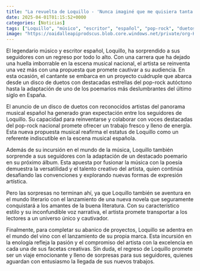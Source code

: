 ```yaml
---
title: "La revuelta de Loquillo - 'Nunca imaginé que me quisiera tanta gente, mi mentalidad siempre ha sido ir contra el mundo'"
date: 2025-04-01T01:15:52+0000
categories: [Noticias]
tags: ["Loquillo", "músico", "escritor", "español", "pop-rock", "duetos", "poesía", "novela", "vino."]
image: "https://oaidalleapiprodscus.blob.core.windows.net/private/org-HKmKxpuNw3Y88lm4EBrIPq0n/user-ZwiCXOggLL8ZNNKE2g7rXFmV/img-jqFk3IgLDEsaWMzBNLeezhkw.png?st=2025-04-01T00%3A15%3A52Z&se=2025-04-01T02%3A15%3A52Z&sp=r&sv=2024-08-04&sr=b&rscd=inline&rsct=image/png&skoid=d505667d-d6c1-4a0a-bac7-5c84a87759f8&sktid=a48cca56-e6da-484e-a814-9c849652bcb3&skt=2025-03-31T14%3A57%3A44Z&ske=2025-04-01T14%3A57%3A44Z&sks=b&skv=2024-08-04&sig=V50tBG3s1P/VqB3lGL/lOT/0%2BU4RIWyyiJnAQFPdrUY%3D"
---
```


El legendario músico y escritor español, Loquillo, ha sorprendido a sus seguidores con un regreso por todo lo alto. Con una carrera que ha dejado una huella imborrable en la escena musical nacional, el artista se reinventa una vez más con una propuesta que promete cautivar a su audiencia. En esta ocasión, el cantante se embarca en un proyecto cuádruple que abarca desde un disco de duetos con destacadas estrellas del pop-rock autóctono hasta la adaptación de uno de los poemarios más deslumbrantes del último siglo en España.

El anuncio de un disco de duetos con reconocidos artistas del panorama musical español ha generado gran expectación entre los seguidores de Loquillo. Su capacidad para reinventarse y colaborar con voces destacadas del pop-rock nacional promete ofrecer un trabajo fresco y lleno de energía. Esta nueva propuesta musical reafirma el estatus de Loquillo como un referente indiscutible en la escena musical española.

Además de su incursión en el mundo de la música, Loquillo también sorprende a sus seguidores con la adaptación de un destacado poemario en su próximo álbum. Esta apuesta por fusionar la música con la poesía demuestra la versatilidad y el talento creativo del artista, quien continúa desafiando las convenciones y explorando nuevas formas de expresión artística.

Pero las sorpresas no terminan ahí, ya que Loquillo también se aventura en el mundo literario con el lanzamiento de una nueva novela que seguramente conquistará a los amantes de la buena literatura. Con su característico estilo y su inconfundible voz narrativa, el artista promete transportar a los lectores a un universo único y cautivador.

Finalmente, para completar su abanico de proyectos, Loquillo se adentra en el mundo del vino con el lanzamiento de su propia marca. Esta incursión en la enología refleja la pasión y el compromiso del artista con la excelencia en cada una de sus facetas creativas. Sin duda, el regreso de Loquillo promete ser un viaje emocionante y lleno de sorpresas para sus seguidores, quienes aguardan con entusiasmo la llegada de sus nuevos trabajos.
    